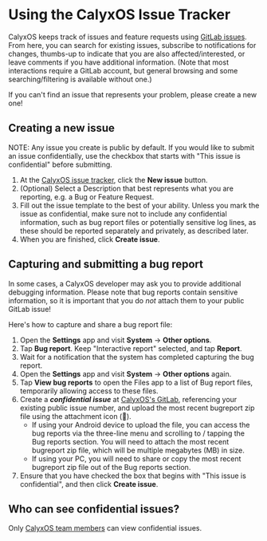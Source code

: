 # Using the CalyxOS Issue Tracker
CalyxOS keeps track of issues and feature requests using [GitLab issues](https://gitlab.com/CalyxOS/calyxos/-/issues). From here, you can search for existing issues, subscribe to notifications for changes, thumbs-up to indicate that you are also affected/interested, or leave comments if you have additional information. (Note that most interactions require a GitLab account, but general browsing and some searching/filtering is available without one.)

If you can't find an issue that represents your problem, please create a new one!

## Creating a new issue
NOTE: Any issue you create is public by default. If you would like to submit an issue confidentially, use the checkbox that starts with "This issue is confidential" before submitting.

1. At the [CalyxOS issue tracker](https://gitlab.com/CalyxOS/calyxos/-/issues), click the **New issue** button.
2. (Optional) Select a Description that best represents what you are reporting, e.g. a Bug or Feature Request.
3. Fill out the issue template to the best of your ability. Unless you mark the issue as confidential, make sure not to include any confidential information, such as bug report files or potentially sensitive log lines, as these should be reported separately and privately, as described later.
4. When you are finished, click **Create issue**.

## Capturing and submitting a bug report
In some cases, a CalyxOS developer may ask you to provide additional debugging information. Please note that bug reports contain sensitive information, so it is important that you do *not* attach them to your public GitLab issue!

Here's how to capture and share a bug report file:
1. Open the **Settings** app and visit **System** -> **Other options**.
2. Tap **Bug report**. Keep "Interactive report" selected, and tap **Report**.
3. Wait for a notification that the system has completed capturing the bug report.
4. Open the **Settings** app and visit **System** -> **Other options** again.
5. Tap **View bug reports** to open the Files app to a list of Bug report files, temporarily allowing access to these files.
6. Create a ***confidential issue*** at [CalyxOS's GitLab](https://gitlab.com/CalyxOS/calyxos/-/issues), referencing your existing public issue number, and upload the most recent bugreport zip file using the attachment icon (📎).
    - If using your Android device to upload the file, you can access the bug reports via the three-line menu and scrolling to / tapping the Bug reports section. You will need to attach the most recent bugreport zip file, which will be multiple megabytes (MB) in size.
    - If using your PC, you will need to share or copy the most recent bugreport zip file out of the Bug reports section.
7. Ensure that you have checked the box that begins with "This issue is confidential", and then click **Create issue**.

## Who can see confidential issues?
Only [CalyxOS team members](https://gitlab.com/groups/CalyxOS/-/group_members) can view confidential issues.